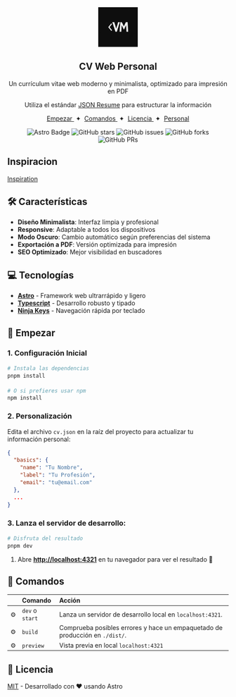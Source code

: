 

<div align="center">
<img src="VICMA-Logo-WEB.webp" height="90px" width="auto" />
<h2>
    CV Web Personal
</h2>
<p>
Un currículum vitae web moderno y minimalista, optimizado para impresión en PDF
</p>

<p>
Utiliza el estándar <a href="https://jsonresume.org/schema/">JSON Resume</a> para estructurar la información
</p>
</div>

<div align="center">
    <a href="#🚀-empezar">
        Empezar
    </a>
    <span>&nbsp;✦&nbsp;</span>
    <a href="#🧞-comandos">
        Comandos
    </a>
    <span>&nbsp;✦&nbsp;</span>
    <a href="#🔑-licencia">
        Licencia
    </a>
    <span>&nbsp;✦&nbsp;</span>
    <a href="https://midu.dev">
        Personal
    </a>

</div>

<p></p>

<div align="center">

![Astro Badge](https://img.shields.io/badge/Astro-BC52EE?logo=astro&logoColor=fff&style=flat)
![GitHub stars](https://img.shields.io/github/stars/midudev/minimalist-portfolio-json)
![GitHub issues](https://img.shields.io/github/issues/midudev/minimalist-portfolio-json)
![GitHub forks](https://img.shields.io/github/forks/midudev/minimalist-portfolio-json)
![GitHub PRs](https://img.shields.io/github/issues-pr/midudev/minimalist-portfolio-json)

</div>

## Inspiracion

[Inspiration](https://github.com/midudev/minimalist-portfolio-json)

## 🛠️ Características

- **Diseño Minimalista**: Interfaz limpia y profesional
- **Responsive**: Adaptable a todos los dispositivos
- **Modo Oscuro**: Cambio automático según preferencias del sistema
- **Exportación a PDF**: Versión optimizada para impresión
- **SEO Optimizado**: Mejor visibilidad en buscadores

## 💻 Tecnologías

- [**Astro**](https://astro.build/) - Framework web ultrarrápido y ligero
- [**Typescript**](https://www.typescriptlang.org/) - Desarrollo robusto y tipado
- [**Ninja Keys**](https://github.com/ssleptsov/ninja-keys) - Navegación rápida por teclado


## 🚀 Empezar

### 1. Configuración Inicial

```bash
# Instala las dependencias
pnpm install

# O si prefieres usar npm
npm install
```

### 2. Personalización

Edita el archivo `cv.json` en la raíz del proyecto para actualizar tu información personal:

```json
{
  "basics": {
    "name": "Tu Nombre",
    "label": "Tu Profesión",
    "email": "tu@email.com"
  },
  ...
}
```
### 3. Lanza el servidor de desarrollo:

```bash
# Disfruta del resultado
pnpm dev
```


1. Abre [**http://localhost:4321**](http://localhost:4321/) en tu navegador para ver el resultado 🚀


## 🧞 Comandos

|     | Comando          | Acción                                        |
| :-- | :--------------- | :-------------------------------------------- |
| ⚙️  | `dev` o `start` | Lanza un servidor de desarrollo local en  `localhost:4321`.  |
| ⚙️  | `build`          | Comprueba posibles errores y hace un empaquetado de producción en `./dist/`.      |
| ⚙️  | `preview`        | Vista previa en local `localhost:4321` |



## 🔑 Licencia

[MIT](LICENSE.txt) - Desarrollado con ❤️ usando Astro



